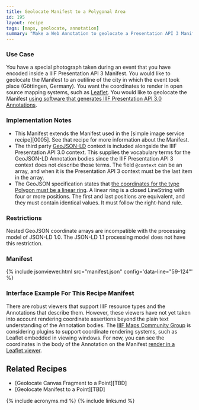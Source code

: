 ```yaml
---
title: Geolocate Manifest to a Polygonal Area
id: 195
layout: recipe
tags: [maps, geolocate, annotation]
summary: "Make a Web Annotation to geolocate a Presentation API 3 Manifest to a polygonal geographic area."
---
```


### Use Case 
You have a special photograph taken during an event that you have encoded inside a IIIF Presentation API 3 Manifest. You would like to geolocate the Manifest to an outiline of the city in which the event took place (Göttingen, Germany). You want the coordinates to render in open source mapping systems, such as [Leaflet](https://leafletjs.com/).  You would like to geolocate the Manifest [using software that generates IIIF Presentation API 3.0 Annotations](http://geo.rerum.io/geolocate/annotate.html).

### Implementation Notes
* This Manifest extends the Manifest used in the [simple image service recipe][0005]. See that recipe for more information about the Manifest.
* The third party [GeoJSON-LD](https://geojson.org/geojson-ld/) context is included alongside the IIIF Presentation API 3.0 context. This supplies the vocabulary terms for the GeoJSON-LD Annotation bodies since the IIIF Presentation API 3 context does not describe those terms. The field `@context` can be an array, and when it is the Presentation API 3 context must be the last item in the array.  
* The GeoJSON specification states that [the coordinates for the type Polygon must be a linear ring](https://tools.ietf.org/html/rfc7946#section-3.1.6). A linear ring is a closed LineString with four or more positions. The first and last positions are equivalent, and they must contain identical values.  It must follow the right-hand rule.  

### Restrictions
Nested GeoJSON coordinate arrays are incompatible with the processing model of JSON-LD 1.0. The JSON-LD 1.1 processing model does not have this restriction.  

### Manifest

{% include jsonviewer.html src="manifest.json" config='data-line="59-124"' %}

### Interface Example For This Recipe Manifest
There are robust viewers that support IIIF resource types and the Annotations that describe them.  However, these viewers have not yet taken into account rendering coordinate assertions beyond the plain text understanding of the Annotation bodies.  The [IIIF Maps Community Group](https://iiif.io/community/groups/maps/) is considering plugins to support coordinate rendering systems, such as Leaflet embedded in viewing windows.  For now, you can see the coordinates in the body of the Annotation on the Manifest [render in a Leaflet viewer](http://geo.rerum.io/geolocate/viewAnnotations.html?manifest=https://preview.iiif.io/cookbook/0195-geolocate-manifest-to-polygon/recipe/0195-geolocate-manifest-to-polygon/manifest.json).

## Related Recipes
* [Geolocate Canvas Fragment to a Point][TBD]
* [Geolocate Manifest to a Point][TBD]

{% include acronyms.md %}
{% include links.md %}
